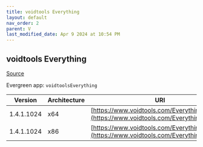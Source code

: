 ```yaml
---
title: voidtools Everything
layout: default
nav_order: 2
parent: V
last_modified_date: Apr 9 2024 at 10:54 PM
---
```


## voidtools Everything

[Source](https://www.voidtools.com/)

Evergreen app: `voidtoolsEverything`

| Version    | Architecture | URI                                                                                          |
| ---------- | ------------ | -------------------------------------------------------------------------------------------- |
| 1.4.1.1024 | x64          | [https://www.voidtools.com/Everything.x64.msi](https://www.voidtools.com/Everything.x64.msi) |
| 1.4.1.1024 | x86          | [https://www.voidtools.com/Everything.x86.msi](https://www.voidtools.com/Everything.x86.msi) |
